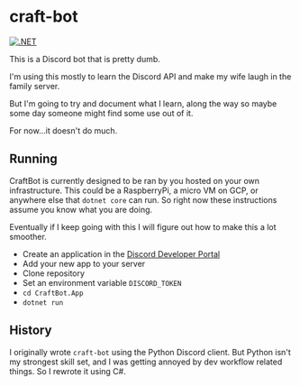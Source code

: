 # craft-bot

[![.NET](https://github.com/codejnki/craft-bot/actions/workflows/dotnet.yml/badge.svg)](https://github.com/codejnki/craft-bot/actions/workflows/dotnet.yml)

This is a Discord bot that is pretty dumb.  

I'm using this mostly to learn the Discord API and make my wife laugh in the family server.

But I'm going to try and document what I learn, along the way so maybe some day someone might find some use out of it.

For now...it doesn't do much.

## Running

CraftBot is currently designed to be ran by you hosted on your own infrastructure.  This could be a RaspberryPi, a micro VM on GCP, or anywhere else that `dotnet core` can run.  So right now these instructions assume you know what you are doing.

Eventually if I keep going with this I will figure out how to make this a lot smoother.

- Create an application in the [Discord Developer Portal](https://discord.com/developers/applications)
- Add your new app to your server
- Clone repository
- Set an environment variable `DISCORD_TOKEN`
- `cd CraftBot.App`
- `dotnet run`

## History

I originally wrote `craft-bot` using the Python Discord client.  But Python isn't my strongest skill set, and I was getting annoyed by dev workflow related things.  So I rewrote it using C#.
